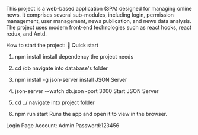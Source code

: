 This project is a web-based application (SPA) designed for managing online news. 
It comprises several sub-modules, including login, permission management, user management, news publication, and news data analysis. 
The project uses modern front-end technologies such as react hooks, react redux, and Antd.

How to start the project:
🚀 Quick start

1. npm install
install dependency the project needs

2. cd /db
navigate into database's folder

3. npm install -g json-server
install JSON Server

4. json-server --watch db.json -port 3000
Start JSON Server

5. cd ../
navigate into project folder

6. npm run start
Runs the app and open it to view in the browser.


Login Page  Account: Admin Password:123456
